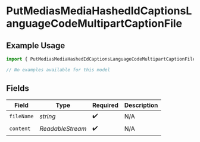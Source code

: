 # PutMediasMediaHashedIdCaptionsLanguageCodeMultipartCaptionFile

## Example Usage

```typescript
import { PutMediasMediaHashedIdCaptionsLanguageCodeMultipartCaptionFile } from "wistia/models/operations";

// No examples available for this model
```

## Fields

| Field                        | Type                         | Required                     | Description                  |
| ---------------------------- | ---------------------------- | ---------------------------- | ---------------------------- |
| `fileName`                   | *string*                     | :heavy_check_mark:           | N/A                          |
| `content`                    | *ReadableStream<Uint8Array>* | :heavy_check_mark:           | N/A                          |